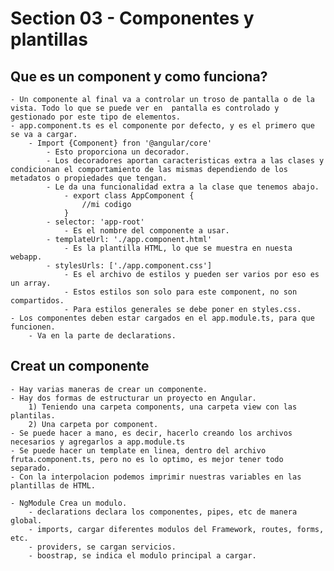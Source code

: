 # Section 03 - Componentes y plantillas

## Que es un component y como funciona?

    - Un componente al final va a controlar un troso de pantalla o de la vista. Todo lo que se puede ver en  pantalla es controlado y gestionado por este tipo de elementos.
    - app.component.ts es el componente por defecto, y es el primero que se va a cargar.
        - Import {Component} fron '@angular/core'
            - Esto proporciona un decorador.
            - Los decoradores aportan caracteristicas extra a las clases y condicionan el comportamiento de las mismas dependiendo de los metadatos o propiedades que tengan.
            - Le da una funcionalidad extra a la clase que tenemos abajo.
                - export class AppComponent {
                    //mi codigo
                }
            - selector: 'app-root'
                - Es el nombre del componente a usar.
            - templateUrl: './app.component.html'
                - Es la plantilla HTML, lo que se muestra en nuesta webapp.
            - stylesUrls: ['./app.component.css']
                - Es el archivo de estilos y pueden ser varios por eso es un array.
                - Estos estilos son solo para este component, no son compartidos.
                - Para estilos generales se debe poner en styles.css.
    - Los componentes deben estar cargados en el app.module.ts, para que funcionen.
        - Va en la parte de declarations.

## Creat un componente

    - Hay varias maneras de crear un componente.
    - Hay dos formas de estructurar un proyecto en Angular.
        1) Teniendo una carpeta components, una carpeta view con las plantilas.
        2) Una carpeta por component.
    - Se puede hacer a mano, es decir, hacerlo creando los archivos necesarios y agregarlos a app.module.ts
    - Se puede hacer un template en linea, dentro del archivo fruta.component.ts, pero no es lo optimo, es mejor tener todo separado.
    - Con la interpolacion podemos imprimir nuestras variables en las plantillas de HTML.

    - NgModule Crea un modulo.
        - declarations declara los componentes, pipes, etc de manera global.
        - imports, cargar diferentes modulos del Framework, routes, forms, etc.
        - providers, se cargan servicios.
        - boostrap, se indica el modulo principal a cargar.
